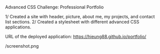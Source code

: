 Advanced CSS Challenge: Professional Portfolio

1/ Created a site with header, picture, about me, my projects, and contact list sections.
2/ Created a stylesheet with different advanced CSS applications.

URL of the deployed application: https://hieung88.github.io/portfolio/

/screenshot.png
